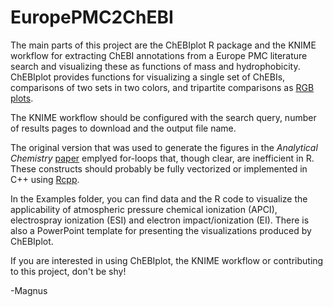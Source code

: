 # EuropePMC2ChEBI
The main parts of this project are the ChEBIplot R package and the KNIME workflow for extracting ChEBI annotations from a Europe PMC literature search and visualizing these as functions of mass and hydrophobicity. ChEBIplot provides functions for visualizing a single set of ChEBIs, comparisons of two sets in two colors, and tripartite comparisons as [RGB plots](https://journals.plos.org/plosone/article?id=10.1371/journal.pone.0102903).

The KNIME workflow should be configured with the search query, number of results pages to download and the output file name.

The original version that was used to generate the figures in the *Analytical Chemistry* [paper](https://pubs.acs.org/doi/10.1021/acs.analchem.8b05818) emplyed for-loops that, though clear, are inefficient in R. These constructs should probably be fully vectorized or implemented in C++ using [Rcpp](http://www.rcpp.org/cpp "Rcpp's homepage").

In the Examples folder, you can find data and the R code to visualize the applicability of atmospheric pressure chemical ionization (APCI), electrospray ionization (ESI) and electron impact/ionization (EI). There is also a PowerPoint template for presenting the visualizations produced by ChEBIplot.

If you are interested in using ChEBIplot, the KNIME workflow or contributing to this project, don't be shy!

-Magnus

